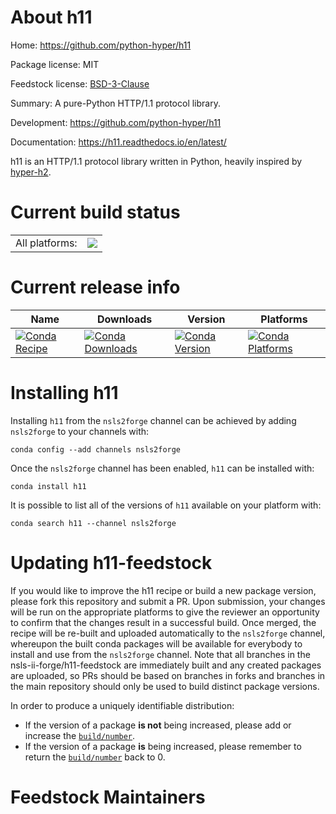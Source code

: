 About h11
=========

Home: https://github.com/python-hyper/h11

Package license: MIT

Feedstock license: [BSD-3-Clause](https://github.com/nsls-ii-forge/h11-feedstock/blob/master/LICENSE.txt)

Summary: A pure-Python HTTP/1.1 protocol library.

Development: https://github.com/python-hyper/h11

Documentation: https://h11.readthedocs.io/en/latest/

h11 is an HTTP/1.1 protocol library written in Python, heavily inspired by
[hyper-h2](https://hyper-h2.readthedocs.io/en/stable/).


Current build status
====================


<table><tr><td>All platforms:</td>
    <td>
      <a href="https://dev.azure.com/nsls2forge/nsls2forge/_build/latest?definitionId=15&branchName=master">
        <img src="https://dev.azure.com/nsls2forge/nsls2forge/_apis/build/status/h11-feedstock?branchName=master">
      </a>
    </td>
  </tr>
</table>

Current release info
====================

| Name | Downloads | Version | Platforms |
| --- | --- | --- | --- |
| [![Conda Recipe](https://img.shields.io/badge/recipe-h11-green.svg)](https://anaconda.org/nsls2forge/h11) | [![Conda Downloads](https://img.shields.io/conda/dn/nsls2forge/h11.svg)](https://anaconda.org/nsls2forge/h11) | [![Conda Version](https://img.shields.io/conda/vn/nsls2forge/h11.svg)](https://anaconda.org/nsls2forge/h11) | [![Conda Platforms](https://img.shields.io/conda/pn/nsls2forge/h11.svg)](https://anaconda.org/nsls2forge/h11) |

Installing h11
==============

Installing `h11` from the `nsls2forge` channel can be achieved by adding `nsls2forge` to your channels with:

```
conda config --add channels nsls2forge
```

Once the `nsls2forge` channel has been enabled, `h11` can be installed with:

```
conda install h11
```

It is possible to list all of the versions of `h11` available on your platform with:

```
conda search h11 --channel nsls2forge
```




Updating h11-feedstock
======================

If you would like to improve the h11 recipe or build a new
package version, please fork this repository and submit a PR. Upon submission,
your changes will be run on the appropriate platforms to give the reviewer an
opportunity to confirm that the changes result in a successful build. Once
merged, the recipe will be re-built and uploaded automatically to the
`nsls2forge` channel, whereupon the built conda packages will be available for
everybody to install and use from the `nsls2forge` channel.
Note that all branches in the nsls-ii-forge/h11-feedstock are
immediately built and any created packages are uploaded, so PRs should be based
on branches in forks and branches in the main repository should only be used to
build distinct package versions.

In order to produce a uniquely identifiable distribution:
 * If the version of a package **is not** being increased, please add or increase
   the [``build/number``](https://conda.io/docs/user-guide/tasks/build-packages/define-metadata.html#build-number-and-string).
 * If the version of a package **is** being increased, please remember to return
   the [``build/number``](https://conda.io/docs/user-guide/tasks/build-packages/define-metadata.html#build-number-and-string)
   back to 0.

Feedstock Maintainers
=====================


